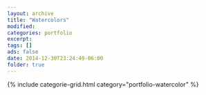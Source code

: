 ```yaml
---
layout: archive
title: "Watercolors"
modified:
categories: portfolio
excerpt:
tags: []
ads: false
date: 2014-12-30T23:24:49-06:00
folder: true
---
```


<div class="tiles">
{% include categorie-grid.html category="portfolio-watercolor" %}
</div>

